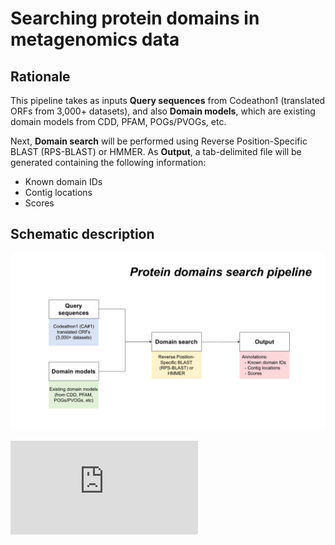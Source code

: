 # Searching protein domains in metagenomics data

## Rationale

This pipeline takes as inputs **Query sequences** from Codeathon1 (translated ORFs from 3,000+ datasets), and also **Domain models**, which are existing domain models from CDD, PFAM, POGs/PVOGs, etc.

Next, **Domain search** will be performed using Reverse Position-Specific BLAST
(RPS-BLAST) or HMMER. As **Output**, a tab-delimited file will be generated containing the following information:

* Known domain IDs
* Contig locations
* Scores

## Schematic description

![alt text](https://github.com/NCBI-Codeathons/Domain_HMM_Boundaries/blob/master/workflow_codeathon.png "Workflow")

![Download PDF file](https://github.com/NCBI-Codeathons/Domain_HMM_Boundaries/blob/master/workflow_codeathon.pdf "Workflow")
